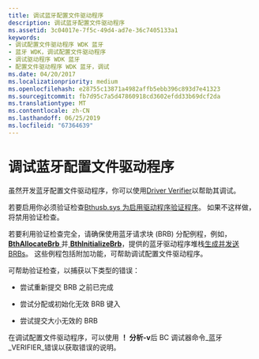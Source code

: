 ```yaml
---
title: 调试蓝牙配置文件驱动程序
description: 调试蓝牙配置文件驱动程序
ms.assetid: 3c04017e-7f5c-49d4-ad7e-36c7405133a1
keywords:
- 调试配置文件驱动程序 WDK 蓝牙
- 蓝牙 WDK，调试配置文件驱动程序
- 调试驱动程序 WDK 蓝牙
- 配置文件驱动程序 WDK 蓝牙，调试
ms.date: 04/20/2017
ms.localizationpriority: medium
ms.openlocfilehash: e28755c13871a4982affb5ebb396c893d7e41323
ms.sourcegitcommit: fb7d95c7a5d47860918cd3602efdd33b69dcf2da
ms.translationtype: MT
ms.contentlocale: zh-CN
ms.lasthandoff: 06/25/2019
ms.locfileid: "67364639"
---
```

# <a name="debugging-bluetooth-profile-drivers"></a>调试蓝牙配置文件驱动程序


虽然开发蓝牙配置文件驱动程序，你可以使用[Driver Verifier](https://docs.microsoft.com/windows-hardware/drivers/devtest/driver-verifier)以帮助其调试。

若要启用你必须验证检查[Bthusb.sys 为启用驱动程序验证程序](https://docs.microsoft.com/windows-hardware/drivers/devtest/selecting-drivers-to-be-verified)。 如果不这样做，将禁用验证检查。

若要利用验证检查完全，请确保使用蓝牙请求块 (BRB) 分配例程，例如， [ **BthAllocateBrb** ](https://docs.microsoft.com/windows-hardware/drivers/ddi/content/bthddi/nc-bthddi-pfnbth_allocate_brb)并[ **BthInitializeBrb**](https://docs.microsoft.com/windows-hardware/drivers/ddi/content/bthddi/nc-bthddi-pfnbth_initialize_brb)，提供的蓝牙驱动程序堆栈[生成并发送 BRBs](building-and-sending-a-brb.md)。 这些例程包括附加功能，可帮助调试配置文件驱动程序。

可帮助验证检查，以捕获以下类型的错误：

-   尝试重新提交 BRB 之前已完成

-   尝试分配或初始化无效 BRB 键入

-   尝试提交大小无效的 BRB

在调试配置文件驱动程序，可以使用 **！ 分析-v**后 BC 调试器命令\_蓝牙\_VERIFIER\_错误以获取错误的说明。

 

 





